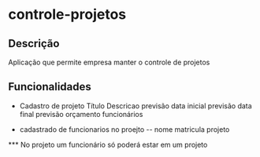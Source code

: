 # controle-projetos

## Descrição
Aplicação que permite empresa manter o controle de projetos

## Funcionalidades

- Cadastro de projeto
 Título
 Descricao
 previsão data inicial
 previsão data final
 previsão orçamento
 funcionários
 
- cadastrado de funcionarios no proejto
 -- nome
 matricula
 projeto

*** No projeto um funcionário só poderá estar em um projeto
